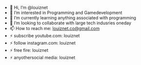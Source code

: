 - 👋 Hi, I’m @louiznet
- 👀 I’m interested in Programming and Gamedevelopment
- 🌱 I’m currently learning anything associated with programming
- 💞️ I’m looking to collaborate with large tech indusries oneday
- 📫 How to reach me: louiznet.co@gmail.com
- ⚡ subscribe youtube.com: louiznet
- ⚡ follow instagram.com: louiznet
- ⚡ free fire: louiznet
- ⚡ anyothersocial media: louiznet

<!---
louiznet/louiznet is a ✨ special ✨ repository because its `README.md` (this file) appears on your GitHub profile.
You can click the Preview link to take a look at your changes.
--->
